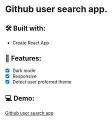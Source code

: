 # Github user search app.

## 🛠 Built with:
- Create React App

## 🚀 Features:

- [x] Dark mode
- [x] Responsive
- [x] Detect user preferred theme  

## 💻 Demo:

<a href="https://nathortega.github.io/github-user-search-app/" target="_blank">Github user search app</a>
